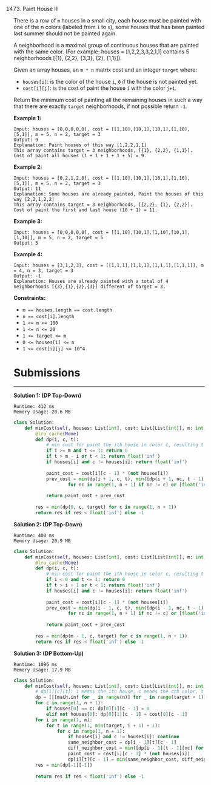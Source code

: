 1473. Paint House III

There is a row of `m` houses in a small city, each house must be painted with one of the n colors (labeled from `1` to `n`), some houses that has been painted last summer should not be painted again.

A neighborhood is a maximal group of continuous houses that are painted with the same color. (For example: houses = [1,2,2,3,3,2,1,1] contains 5 neighborhoods  [{1}, {2,2}, {3,3}, {2}, {1,1}]).

Given an array houses, an `m * n` matrix cost and an integer `target` where:

* `houses[i]`: is the color of the house `i`, `0` if the house is not painted yet.
* `cost[i][j]`: is the cost of paint the house `i` with the color `j+1`.

Return the minimum cost of painting all the remaining houses in such a way that there are exactly `target` neighborhoods, if not possible return `-1`.

 

**Example 1:**
```
Input: houses = [0,0,0,0,0], cost = [[1,10],[10,1],[10,1],[1,10],[5,1]], m = 5, n = 2, target = 3
Output: 9
Explanation: Paint houses of this way [1,2,2,1,1]
This array contains target = 3 neighborhoods, [{1}, {2,2}, {1,1}].
Cost of paint all houses (1 + 1 + 1 + 1 + 5) = 9.
```

**Example 2:**
```
Input: houses = [0,2,1,2,0], cost = [[1,10],[10,1],[10,1],[1,10],[5,1]], m = 5, n = 2, target = 3
Output: 11
Explanation: Some houses are already painted, Paint the houses of this way [2,2,1,2,2]
This array contains target = 3 neighborhoods, [{2,2}, {1}, {2,2}]. 
Cost of paint the first and last house (10 + 1) = 11.
```

**Example 3:**
```
Input: houses = [0,0,0,0,0], cost = [[1,10],[10,1],[1,10],[10,1],[1,10]], m = 5, n = 2, target = 5
Output: 5
```

**Example 4:**
```
Input: houses = [3,1,2,3], cost = [[1,1,1],[1,1,1],[1,1,1],[1,1,1]], m = 4, n = 3, target = 3
Output: -1
Explanation: Houses are already painted with a total of 4 neighborhoods [{3},{1},{2},{3}] different of target = 3.
```

**Constraints:**

* `m == houses.length == cost.length`
* `n == cost[i].length`
* `1 <= m <= 100`
* `1 <= n <= 20`
* `1 <= target <= m`
* `0 <= houses[i] <= n`
* `1 <= cost[i][j] <= 10^4`

# Submissions
---
**Solution 1: (DP Top-Down)**
```
Runtime: 412 ms
Memory Usage: 20.6 MB
```
```python
class Solution:
    def minCost(self, houses: List[int], cost: List[List[int]], m: int, n: int, target: int) -> int:
        @lru_cache(None)
        def dp(i, c, t):
            # min cost for paint the ith house in color c, resulting t neighborhood
            if i >= m and t <= 1: return 0
            if t > m - i or t < 1: return float('inf')
            if houses[i] and c != houses[i]: return float('inf')
            
            paint_cost = cost[i][c - 1] * (not houses[i])
            prev_cost = min(dp(i + 1, c, t), min([dp(i + 1, nc, t - 1)
                    for nc in range(1, n + 1) if nc != c] or [float('inf')]))
            
            return paint_cost + prev_cost
        
        res = min(dp(0, c, target) for c in range(1, n + 1))
        return res if res < float('inf') else -1
```

**Solution 2: (DP Top-Down)**
```
Runtime: 400 ms
Memory Usage: 20.9 MB
```
```python
class Solution:
    def minCost(self, houses: List[int], cost: List[List[int]], m: int, n: int, target: int) -> int:
        @lru_cache(None)
        def dp(i, c, t):
            # min cost for paint the ith house in color c, resulting t neighborhood
            if i < 0 and t <= 1: return 0
            if t > i + 1 or t < 1: return float('inf')
            if houses[i] and c != houses[i]: return float('inf')
            
            paint_cost = cost[i][c - 1] * (not houses[i])
            prev_cost = min(dp(i - 1, c, t), min([dp(i - 1, nc, t - 1)
                    for nc in range(1, n + 1) if nc != c] or [float('inf')]))
            
            return paint_cost + prev_cost
        
        res = min(dp(m - 1, c, target) for c in range(1, n + 1))
        return res if res < float('inf') else -1
```

**Solution 3: (DP Bottom-Up)**
```
Runtime: 1096 ms
Memory Usage: 17.9 MB
```
```python
class Solution:
    def minCost(self, houses: List[int], cost: List[List[int]], m: int, n: int, target: int) -> int:
        # dp[i][c][t]: i means the ith house, c means the cth color, t means t neighbor groups
        dp = [[[math.inf for _ in range(n)] for _ in range(target + 1)] for _ in range(m)]
        for c in range(1, n + 1):
            if houses[0] == c: dp[0][1][c - 1] = 0
            elif not houses[0]: dp[0][1][c - 1] = cost[0][c - 1]
        for i in range(1, m):
            for t in range(1, min(target, i + 1) + 1):
                for c in range(1, n + 1):
                    if houses[i] and c != houses[i]: continue
                    same_neighbor_cost = dp[i - 1][t][c - 1]
                    diff_neighbor_cost = min([dp[i - 1][t - 1][nc] for nc in range(n) if nc != c - 1] or [float('inf')])
                    paint_cost = cost[i][c - 1] * (not houses[i])
                    dp[i][t][c - 1] = min(same_neighbor_cost, diff_neighbor_cost) + paint_cost
        res = min(dp[-1][-1])
        
        return res if res < float('inf') else -1
```